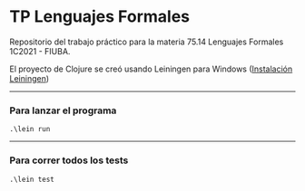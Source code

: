 # TP Lenguajes Formales

Repositorio del trabajo práctico para la materia 75.14 Lenguajes Formales 1C2021 - FIUBA.


El proyecto de Clojure se creó usando Leiningen para Windows ([Instalación Leiningen](#https://github.com/technomancy/leiningen/blob/stable/README.md))

------------------------------------------------------------
### Para lanzar el programa

~~~
.\lein run
~~~

------------------------------------------------------------
### Para correr todos los tests

~~~
.\lein test
~~~
